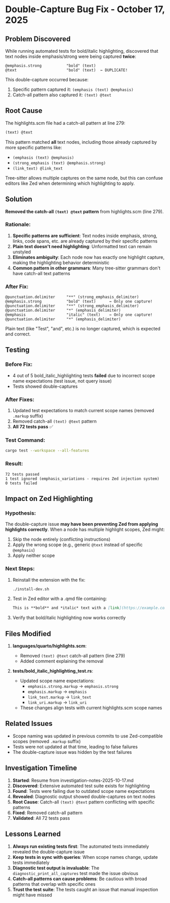 # Double-Capture Bug Fix - October 17, 2025

## Problem Discovered

While running automated tests for bold/italic highlighting, discovered that text nodes inside emphasis/strong were being captured **twice**:

```
@emphasis.strong           "bold" (text)
@text                      "bold" (text)  ← DUPLICATE!
```

This double-capture occurred because:
1. Specific pattern captured it: `(emphasis (text) @emphasis)`
2. Catch-all pattern also captured it: `(text) @text`

## Root Cause

The highlights.scm file had a catch-all pattern at line 279:

```scm
(text) @text
```

This pattern matched **all** text nodes, including those already captured by more specific patterns like:
- `(emphasis (text) @emphasis)`
- `(strong_emphasis (text) @emphasis.strong)`
- `(link_text) @link_text`

Tree-sitter allows multiple captures on the same node, but this can confuse editors like Zed when determining which highlighting to apply.

## Solution

**Removed the catch-all `(text) @text` pattern** from highlights.scm (line 279).

### Rationale:

1. **Specific patterns are sufficient**: Text nodes inside emphasis, strong, links, code spans, etc. are already captured by their specific patterns
2. **Plain text doesn't need highlighting**: Unformatted text can remain unstyled
3. **Eliminates ambiguity**: Each node now has exactly one highlight capture, making the highlighting behavior deterministic
4. **Common pattern in other grammars**: Many tree-sitter grammars don't have catch-all text patterns

### After Fix:

```
@punctuation.delimiter     "**" (strong_emphasis_delimiter)
@emphasis.strong           "bold" (text)      ← Only one capture!
@punctuation.delimiter     "**" (strong_emphasis_delimiter)
@punctuation.delimiter     "*" (emphasis_delimiter)
@emphasis                  "italic" (text)    ← Only one capture!
@punctuation.delimiter     "*" (emphasis_delimiter)
```

Plain text (like "Test", "and", etc.) is no longer captured, which is expected and correct.

## Testing

### Before Fix:
- 4 out of 5 bold_italic_highlighting tests **failed** due to incorrect scope name expectations (test issue, not query issue)
- Tests showed double-captures

### After Fixes:
1. Updated test expectations to match current scope names (removed `.markup` suffix)
2. Removed catch-all `(text) @text` pattern
3. **All 72 tests pass** ✅

### Test Command:
```bash
cargo test --workspace --all-features
```

### Result:
```
72 tests passed
1 test ignored (emphasis_variations - requires Zed injection system)
0 tests failed
```

## Impact on Zed Highlighting

### Hypothesis:
The double-capture issue **may have been preventing Zed from applying highlights correctly**. When a node has multiple highlight scopes, Zed might:
1. Skip the node entirely (conflicting instructions)
2. Apply the wrong scope (e.g., generic `@text` instead of specific `@emphasis`)
3. Apply neither scope

### Next Steps:
1. Reinstall the extension with the fix:
   ```bash
   ./install-dev.sh
   ```

2. Test in Zed editor with a .qmd file containing:
   ```markdown
   This is **bold** and *italic* text with a [link](https://example.com).
   ```

3. Verify that bold/italic highlighting now works correctly

## Files Modified

1. **languages/quarto/highlights.scm**:
   - Removed `(text) @text` catch-all pattern (line 279)
   - Added comment explaining the removal

2. **tests/bold_italic_highlighting_test.rs**:
   - Updated scope name expectations:
     - `emphasis.strong.markup` → `emphasis.strong`
     - `emphasis.markup` → `emphasis`
     - `link_text.markup` → `link_text`
     - `link_uri.markup` → `link_uri`
   - These changes align tests with current highlights.scm scope names

## Related Issues

- Scope naming was updated in previous commits to use Zed-compatible scopes (removed `.markup` suffix)
- Tests were not updated at that time, leading to false failures
- The double-capture issue was hidden by the test failures

## Investigation Timeline

1. **Started**: Resume from investigation-notes-2025-10-17.md
2. **Discovered**: Extensive automated test suite exists for highlighting
3. **Found**: Tests were failing due to outdated scope name expectations
4. **Revealed**: Diagnostic output showed double-captures on text nodes
5. **Root Cause**: Catch-all `(text) @text` pattern conflicting with specific patterns
6. **Fixed**: Removed catch-all pattern
7. **Validated**: All 72 tests pass

## Lessons Learned

1. **Always run existing tests first**: The automated tests immediately revealed the double-capture issue
2. **Keep tests in sync with queries**: When scope names change, update tests immediately
3. **Diagnostic test output is invaluable**: The `diagnostic_print_all_captures` test made the issue obvious
4. **Catch-all patterns can cause problems**: Be cautious with broad patterns that overlap with specific ones
5. **Trust the test suite**: The tests caught an issue that manual inspection might have missed
